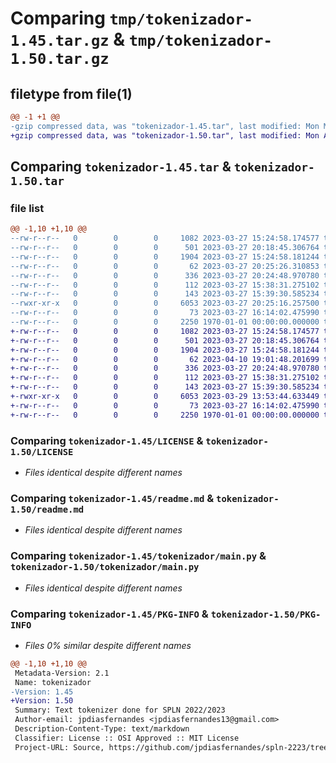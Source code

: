 # Comparing `tmp/tokenizador-1.45.tar.gz` & `tmp/tokenizador-1.50.tar.gz`

## filetype from file(1)

```diff
@@ -1 +1 @@
-gzip compressed data, was "tokenizador-1.45.tar", last modified: Mon Mar 27 20:25:31 2023, max compression
+gzip compressed data, was "tokenizador-1.50.tar", last modified: Mon Apr 10 19:01:53 2023, max compression
```

## Comparing `tokenizador-1.45.tar` & `tokenizador-1.50.tar`

### file list

```diff
@@ -1,10 +1,10 @@
--rw-r--r--   0        0        0     1082 2023-03-27 15:24:58.174577 tokenizador-1.45/LICENSE
--rw-r--r--   0        0        0      501 2023-03-27 20:18:45.306764 tokenizador-1.45/pyproject.toml
--rw-r--r--   0        0        0     1904 2023-03-27 15:24:58.181244 tokenizador-1.45/readme.md
--rw-r--r--   0        0        0       62 2023-03-27 20:25:26.310853 tokenizador-1.45/tokenizador/__init__.py
--rw-r--r--   0        0        0      336 2023-03-27 20:24:48.970780 tokenizador-1.45/tokenizador/abbr_helpers.py
--rw-r--r--   0        0        0      112 2023-03-27 15:38:31.275102 tokenizador-1.45/tokenizador/data/en
--rw-r--r--   0        0        0      143 2023-03-27 15:39:30.585234 tokenizador-1.45/tokenizador/data/pt
--rwxr-xr-x   0        0        0     6053 2023-03-27 20:25:16.257500 tokenizador-1.45/tokenizador/main.py
--rw-r--r--   0        0        0       73 2023-03-27 16:14:02.475990 tokenizador-1.45/tokenizador/tokenizador.py
--rw-r--r--   0        0        0     2250 1970-01-01 00:00:00.000000 tokenizador-1.45/PKG-INFO
+-rw-r--r--   0        0        0     1082 2023-03-27 15:24:58.174577 tokenizador-1.50/LICENSE
+-rw-r--r--   0        0        0      501 2023-03-27 20:18:45.306764 tokenizador-1.50/pyproject.toml
+-rw-r--r--   0        0        0     1904 2023-03-27 15:24:58.181244 tokenizador-1.50/readme.md
+-rw-r--r--   0        0        0       62 2023-04-10 19:01:48.201699 tokenizador-1.50/tokenizador/__init__.py
+-rw-r--r--   0        0        0      336 2023-03-27 20:24:48.970780 tokenizador-1.50/tokenizador/abbr_helpers.py
+-rw-r--r--   0        0        0      112 2023-03-27 15:38:31.275102 tokenizador-1.50/tokenizador/data/en
+-rw-r--r--   0        0        0      143 2023-03-27 15:39:30.585234 tokenizador-1.50/tokenizador/data/pt
+-rwxr-xr-x   0        0        0     6053 2023-03-29 13:53:44.633449 tokenizador-1.50/tokenizador/main.py
+-rw-r--r--   0        0        0       73 2023-03-27 16:14:02.475990 tokenizador-1.50/tokenizador/tokenizador.py
+-rw-r--r--   0        0        0     2250 1970-01-01 00:00:00.000000 tokenizador-1.50/PKG-INFO
```

### Comparing `tokenizador-1.45/LICENSE` & `tokenizador-1.50/LICENSE`

 * *Files identical despite different names*

### Comparing `tokenizador-1.45/readme.md` & `tokenizador-1.50/readme.md`

 * *Files identical despite different names*

### Comparing `tokenizador-1.45/tokenizador/main.py` & `tokenizador-1.50/tokenizador/main.py`

 * *Files identical despite different names*

### Comparing `tokenizador-1.45/PKG-INFO` & `tokenizador-1.50/PKG-INFO`

 * *Files 0% similar despite different names*

```diff
@@ -1,10 +1,10 @@
 Metadata-Version: 2.1
 Name: tokenizador
-Version: 1.45
+Version: 1.50
 Summary: Text tokenizer done for SPLN 2022/2023
 Author-email: jpdiasfernandes <jpdiasfernandes13@gmail.com>
 Description-Content-Type: text/markdown
 Classifier: License :: OSI Approved :: MIT License
 Project-URL: Source, https://github.com/jpdiasfernandes/spln-2223/tree/master/TPC5/project
```

